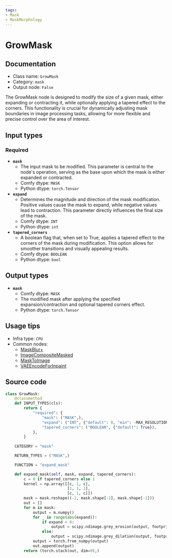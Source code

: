 ```yaml
---
tags:
- Mask
- MaskMorphology
---
```


# GrowMask
## Documentation
- Class name: `GrowMask`
- Category: `mask`
- Output node: `False`

The GrowMask node is designed to modify the size of a given mask, either expanding or contracting it, while optionally applying a tapered effect to the corners. This functionality is crucial for dynamically adjusting mask boundaries in image processing tasks, allowing for more flexible and precise control over the area of interest.
## Input types
### Required
- **`mask`**
    - The input mask to be modified. This parameter is central to the node's operation, serving as the base upon which the mask is either expanded or contracted.
    - Comfy dtype: `MASK`
    - Python dtype: `torch.Tensor`
- **`expand`**
    - Determines the magnitude and direction of the mask modification. Positive values cause the mask to expand, while negative values lead to contraction. This parameter directly influences the final size of the mask.
    - Comfy dtype: `INT`
    - Python dtype: `int`
- **`tapered_corners`**
    - A boolean flag that, when set to True, applies a tapered effect to the corners of the mask during modification. This option allows for smoother transitions and visually appealing results.
    - Comfy dtype: `BOOLEAN`
    - Python dtype: `bool`
## Output types
- **`mask`**
    - Comfy dtype: `MASK`
    - The modified mask after applying the specified expansion/contraction and optional tapered corners effect.
    - Python dtype: `torch.Tensor`
## Usage tips
- Infra type: `CPU`
- Common nodes:
    - [MaskBlur+](../../ComfyUI_essentials/Nodes/MaskBlur+.md)
    - [ImageCompositeMasked](../../Comfy/Nodes/ImageCompositeMasked.md)
    - [MaskToImage](../../Comfy/Nodes/MaskToImage.md)
    - [VAEEncodeForInpaint](../../Comfy/Nodes/VAEEncodeForInpaint.md)



## Source code
```python
class GrowMask:
    @classmethod
    def INPUT_TYPES(cls):
        return {
            "required": {
                "mask": ("MASK",),
                "expand": ("INT", {"default": 0, "min": -MAX_RESOLUTION, "max": MAX_RESOLUTION, "step": 1}),
                "tapered_corners": ("BOOLEAN", {"default": True}),
            },
        }
    
    CATEGORY = "mask"

    RETURN_TYPES = ("MASK",)

    FUNCTION = "expand_mask"

    def expand_mask(self, mask, expand, tapered_corners):
        c = 0 if tapered_corners else 1
        kernel = np.array([[c, 1, c],
                           [1, 1, 1],
                           [c, 1, c]])
        mask = mask.reshape((-1, mask.shape[-2], mask.shape[-1]))
        out = []
        for m in mask:
            output = m.numpy()
            for _ in range(abs(expand)):
                if expand < 0:
                    output = scipy.ndimage.grey_erosion(output, footprint=kernel)
                else:
                    output = scipy.ndimage.grey_dilation(output, footprint=kernel)
            output = torch.from_numpy(output)
            out.append(output)
        return (torch.stack(out, dim=0),)

```
